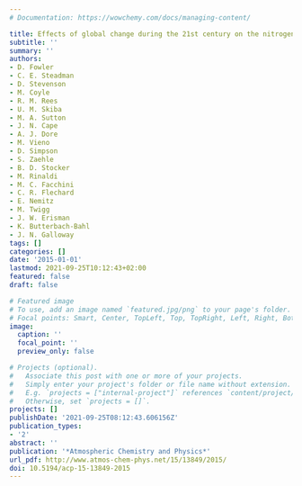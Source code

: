 ```yaml
---
# Documentation: https://wowchemy.com/docs/managing-content/

title: Effects of global change during the 21st century on the nitrogen cycle
subtitle: ''
summary: ''
authors:
- D. Fowler
- C. E. Steadman
- D. Stevenson
- M. Coyle
- R. M. Rees
- U. M. Skiba
- M. A. Sutton
- J. N. Cape
- A. J. Dore
- M. Vieno
- D. Simpson
- S. Zaehle
- B. D. Stocker
- M. Rinaldi
- M. C. Facchini
- C. R. Flechard
- E. Nemitz
- M. Twigg
- J. W. Erisman
- K. Butterbach-Bahl
- J. N. Galloway
tags: []
categories: []
date: '2015-01-01'
lastmod: 2021-09-25T10:12:43+02:00
featured: false
draft: false

# Featured image
# To use, add an image named `featured.jpg/png` to your page's folder.
# Focal points: Smart, Center, TopLeft, Top, TopRight, Left, Right, BottomLeft, Bottom, BottomRight.
image:
  caption: ''
  focal_point: ''
  preview_only: false

# Projects (optional).
#   Associate this post with one or more of your projects.
#   Simply enter your project's folder or file name without extension.
#   E.g. `projects = ["internal-project"]` references `content/project/deep-learning/index.md`.
#   Otherwise, set `projects = []`.
projects: []
publishDate: '2021-09-25T08:12:43.606156Z'
publication_types:
- '2'
abstract: ''
publication: '*Atmospheric Chemistry and Physics*'
url_pdf: http://www.atmos-chem-phys.net/15/13849/2015/
doi: 10.5194/acp-15-13849-2015
---
```

